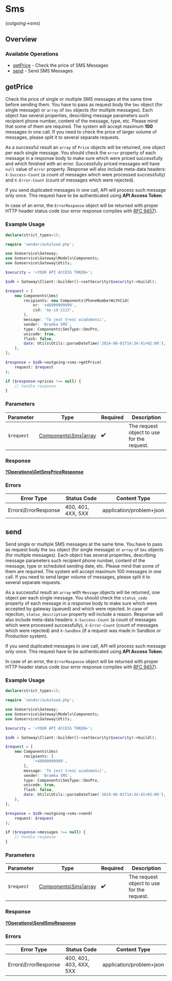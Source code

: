 # Sms
(*outgoing->sms*)

## Overview

### Available Operations

* [getPrice](#getprice) - Check the price of SMS Messages
* [send](#send) - Send SMS Messages

## getPrice

Check the price of single or multiple SMS messages at the same time before sending them. You have to pass as request body the `Sms` object (for single message) or `array` of `Sms` objects (for multiple messages). Each object has several properties, describing message parameters such recipient phone number, content of the message, type, etc. Please mind that some of them are required.
The system will accept maximum **100** messages in one call. If you need to check the price of larger volume of messages, please split it to several separate requests.

As a successful result an `array` of `Price` objects will be returned, one object per each single message. You should check the `error` property of each message in a response body to make sure which were priced successfully and which finished with an error. Successfully priced messages will have `null` value of `error` property. Response will also include meta-data headers: `X-Success-Count` (a count of messages which were processed successfully) and `X-Error-Count` (count of messages which were rejected).

If you send duplicated messages in one call, API will process such message only once. This request have to be authenticated using **API Access Token**.

In case of an error, the `ErrorResponse` object will be returned with proper HTTP header status code (our error response complies with [RFC 9457](https://www.rfc-editor.org/rfc/rfc7807)).


### Example Usage

```php
declare(strict_types=1);

require 'vendor/autoload.php';

use Gsmservice\Gateway;
use Gsmservice\Gateway\Models\Components;
use Gsmservice\Gateway\Utils;

$security = '<YOUR API ACCESS TOKEN>';

$sdk = Gateway\Client::builder()->setSecurity($security)->build();

$request = [
    new Components\Sms(
        recipients: new Components\PhoneNumberWithCid(
            nr: '+48999999999',
            cid: 'my-id-1113',
        ),
        message: 'To jest treść wiadomości',
        sender: 'Bramka SMS',
        type: Components\SmsType::SmsPro,
        unicode: true,
        flash: false,
        date: Utils\Utils::parseDateTime('2024-06-01T14:34:41+02:00'),
    ),
];

$response = $sdk->outgoing->sms->getPrice(
    request: $request
);

if ($response->prices !== null) {
    // handle response
}
```

### Parameters

| Parameter                                                                 | Type                                                                      | Required                                                                  | Description                                                               |
| ------------------------------------------------------------------------- | ------------------------------------------------------------------------- | ------------------------------------------------------------------------- | ------------------------------------------------------------------------- |
| `$request`                                                                | [Components\Sms\|array](../../Models/Operations/GetSmsPriceRequestBody.md) | :heavy_check_mark:                                                        | The request object to use for the request.                                |

### Response

**[?Operations\GetSmsPriceResponse](../../Models/Operations/GetSmsPriceResponse.md)**

### Errors

| Error Type               | Status Code              | Content Type             |
| ------------------------ | ------------------------ | ------------------------ |
| Errors\ErrorResponse     | 400, 401, 4XX, 5XX       | application/problem+json |

## send

Send single or multiple SMS messages at the same time. You have to pass as request body the `Sms` object (for single message) or `array` of `Sms` objects (for multiple messages). Each object has several properties, describing message parameters such recipient phone number, content of the message, type or scheduled sending date, etc. Please mind that some of them are required.
The system will accept maximum 100 messages in one call. If you need to send larger volume of messages, please split it to several separate requests.

As a successful result an `array` with `Message` objects will be returned, one object per each single message. You should check the `status_code` property of each message in a response body to make sure which were accepted by gateway (queued) and which were rejected. In case of rejection, `status_description` property will include a reason. Response will also include meta-data headers: `X-Success-Count` (a count of messages which were processed successfully), `X-Error-Count` (count of messages which were rejected) and `X-Sandbox` (if a request was made in Sandbox or Production system).

If you send duplicated messages in one call, API will process such message only once. This request have to be authenticated using **API Access Token**.

In case of an error, the `ErrorResponse` object will be returned with proper HTTP header status code (our error response complies with [RFC 9457](https://www.rfc-editor.org/rfc/rfc7807)).

### Example Usage

```php
declare(strict_types=1);

require 'vendor/autoload.php';

use Gsmservice\Gateway;
use Gsmservice\Gateway\Models\Components;
use Gsmservice\Gateway\Utils;

$security = '<YOUR API ACCESS TOKEN>';

$sdk = Gateway\Client::builder()->setSecurity($security)->build();

$request = [
    new Components\Sms(
        recipients: [
            '+48999999999',
        ],
        message: 'To jest treść wiadomości',
        sender: 'Bramka SMS',
        type: Components\SmsType::SmsPro,
        unicode: true,
        flash: false,
        date: Utils\Utils::parseDateTime('2024-06-01T14:34:41+02:00'),
    ),
];

$response = $sdk->outgoing->sms->send(
    request: $request
);

if ($response->messages !== null) {
    // handle response
}
```

### Parameters

| Parameter                                                             | Type                                                                  | Required                                                              | Description                                                           |
| --------------------------------------------------------------------- | --------------------------------------------------------------------- | --------------------------------------------------------------------- | --------------------------------------------------------------------- |
| `$request`                                                            | [Components\Sms\|array](../../Models/Operations/SendSmsRequestBody.md) | :heavy_check_mark:                                                    | The request object to use for the request.                            |

### Response

**[?Operations\SendSmsResponse](../../Models/Operations/SendSmsResponse.md)**

### Errors

| Error Type               | Status Code              | Content Type             |
| ------------------------ | ------------------------ | ------------------------ |
| Errors\ErrorResponse     | 400, 401, 403, 4XX, 5XX  | application/problem+json |